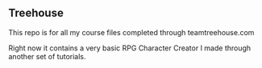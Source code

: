 ## Treehouse

This repo is for all my course files completed through teamtreehouse.com

Right now it contains a very basic RPG Character Creator I made through another set of tutorials.